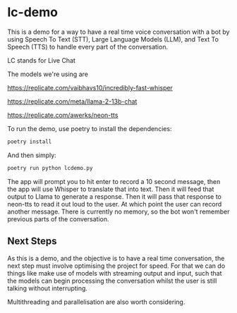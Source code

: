 # lc-demo
This is a demo for a way to have a real time voice conversation with a bot by using Speech To Text (STT), Large Language Models (LLM), and Text To Speech (TTS) to handle every part of the conversation.

LC stands for Live Chat

The models we're using are 

https://replicate.com/vaibhavs10/incredibly-fast-whisper


https://replicate.com/meta/llama-2-13b-chat


https://replicate.com/awerks/neon-tts

To run the demo, use poetry to install the dependencies:

```bash
poetry install
```

And then simply:

```bash
poetry run python lcdemo.py
```

The app will prompt you to hit enter to record a 10 second message, then the app will use Whisper to translate that into text. Then it will feed that output to Llama to generate a response. Then it will pass that response to neon-tts to read it out loud to the user. At which point the user can record another message. There is currently no memory, so the bot won't remember previous parts of the conversation.

## Next Steps

As this is a demo, and the objective is to have a real time conversation, the next step must involve optimising the project for speed. For that we can do things like make use of models with streaming output and input, such that the models can begin processing the conversation whilst the user is still talking without interrupting. 

Multithreading and parallelisation are also worth considering.




